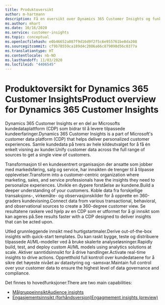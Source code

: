 ```yaml
---
title: Produktoversikt
author: m-hartmann
description: Få en oversikt over Dynamics 365 Customer Insights og funksjonene.
ms.author: mhart
ms.date: 10/16/2020
ms.service: customer-insights
ms.topic: conceptual
ms.openlocfilehash: e0b46652a087f9d16d9f2f5c6e955761be8da208
ms.sourcegitcommit: cf9b78559ca189d4c2086a66c879098d56c0377a
ms.translationtype: HT
ms.contentlocale: nb-NO
ms.lasthandoff: 11/03/2020
ms.locfileid: "4406545"
---
```

# <a name="product-overview-for-dynamics-365-customer-insights"></a><span data-ttu-id="739d4-103">Produktoversikt for Dynamics 365 Customer Insights</span><span class="sxs-lookup"><span data-stu-id="739d4-103">Product overview for Dynamics 365 Customer Insights</span></span>

<span data-ttu-id="739d4-104">Dynamics 365 Customer Insights er en del av Microsofts kundedataplattform (CDP) som bidrar til å levere tilpassede kundeerfaringer.</span><span class="sxs-lookup"><span data-stu-id="739d4-104">Dynamics 365 Customer Insights is a part of Microsoft's customer data platform (CDP) that helps deliver personalized customer experiences.</span></span> <span data-ttu-id="739d4-105">Samle kundedata på tvers av hele kildeutvalget for å få én enkelt visning av kunder.</span><span class="sxs-lookup"><span data-stu-id="739d4-105">Unify customer data across the full range of sources to get a single view of customers.</span></span> 

<span data-ttu-id="739d4-106">Transformasjon til en kundesentrert organisasjon der ansatte som jobber med markedsføring, salg og service, har innsikten de trenger til å tilpasse opplevelser.</span><span class="sxs-lookup"><span data-stu-id="739d4-106">Transform into a customer-centric organization where marketing, sales, and service professionals have the insights they need to personalize experiences.</span></span> <span data-ttu-id="739d4-107">Utvikle en dypere forståelse av kundene.</span><span class="sxs-lookup"><span data-stu-id="739d4-107">Build a deeper understanding of your customers.</span></span> <span data-ttu-id="739d4-108">Koble data fra forskjellige transaksjons-, virkemåte- og observasjonskilder for å opprette en 360-graders kundevisning.</span><span class="sxs-lookup"><span data-stu-id="739d4-108">Connect data from various transactional, behavioral, and observational sources to create a 360-degree customer view.</span></span> <span data-ttu-id="739d4-109">Se resultatene raskere ved hjelp av en CDP som er utformet for å gi innsikt som kan ageres på.</span><span class="sxs-lookup"><span data-stu-id="739d4-109">See results faster with a CDP designed to deliver insights that can be acted upon.</span></span> 

<span data-ttu-id="739d4-110">Utled grunnleggende innsikt med hurtigstartmaler.</span><span class="sxs-lookup"><span data-stu-id="739d4-110">Derive out-of-the-box insights with quick-start templates.</span></span> <span data-ttu-id="739d4-111">Du kan raskt bygge, teste og distribuere tilpassede AI/ML-modeller ved å bruke skalerte analyseløsninger.</span><span class="sxs-lookup"><span data-stu-id="739d4-111">Rapidly build, test, and deploy custom AI/ML models using analytics solutions at scale.</span></span> <span data-ttu-id="739d4-112">Aktiver sanntidsinnsikt for å drive handlinger.</span><span class="sxs-lookup"><span data-stu-id="739d4-112">Activate real-time insights to drive actions.</span></span> <span data-ttu-id="739d4-113">Oppretthold full kontroll over kundedataene for å sikre det høyeste nivået av datastyring og -samsvar.</span><span class="sxs-lookup"><span data-stu-id="739d4-113">Maintain full control over your customer data to ensure the highest level of data governance and compliance.</span></span> 

<span data-ttu-id="739d4-114">Det finnes to hovedfunksjoner:</span><span class="sxs-lookup"><span data-stu-id="739d4-114">There are two main capabilities:</span></span> 

- [<span data-ttu-id="739d4-115">Målgruppeinnsikt</span><span class="sxs-lookup"><span data-stu-id="739d4-115">Audience insights</span></span>](audience-insights/overview.md)
- [<span data-ttu-id="739d4-116">Engasjementsinnsikt (forhåndsversjon)</span><span class="sxs-lookup"><span data-stu-id="739d4-116">Engagmement insights (preview)</span></span>](engagement-insights/index.yml)
 
